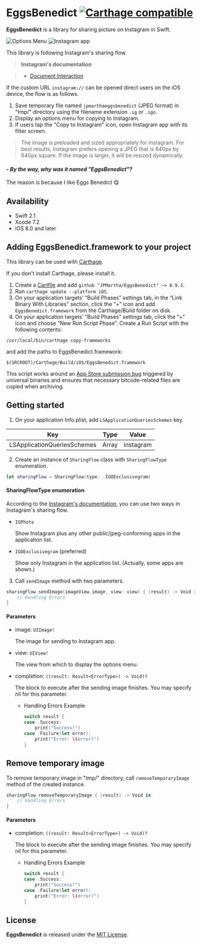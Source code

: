 # EggsBenedict [![Carthage compatible](https://img.shields.io/badge/Carthage-compatible-4BC51D.svg?style=flat)](https://github.com/Carthage/Carthage)

__EggsBenedict__ is a library for sharing picture on Instagram in Swift.

![Options Menu](https://github.com/JPMartha/EggsBenedict/wiki/images/EggsBenedict01.png)
![Instagram app](https://github.com/JPMartha/EggsBenedict/wiki/images/EggsBenedict02.png)


This library is following Instagram's sharing flow.

> __Instagram's documentation__

> - [Document Interaction](https://www.instagram.com/developer/mobile-sharing/iphone-hooks/#document-interaction)

If the custom URL `instagram://` can be opened direct users on the iOS device, the flow is as follows.

1. Save temporary file named  `jpmarthaeggsbenedict` (JPEG format) in "tmp/" directory using the filename extension `.ig` or `.igo`.
2. Display an options menu for copying to Instagram.
3. If users tap the "Copy to Instagram" icon, open Instagram app with its filter screen.

  > The image is preloaded and sized appropriately for Instagram. For best results, Instagram prefers opening a JPEG that is 640px by 640px square. If the image is larger, it will be resized dynamically.

#### _\- By the way, why was it named "EggsBenedict"?_

The reason is because I like Eggs Benedict 😋

## Availability

- Swift 2.1
- Xcode 7.2
- iOS 8.0 and later

## Adding EggsBenedict.framework to your project

This library can be used with [Carthage](https://github.com/Carthage/Carthage).

If you don't install Carthage, please install it.

1. Create a [Cartfile](https://github.com/Carthage/Carthage/blob/master/Documentation/Artifacts.md#cartfile) and add `github "JPMartha/EggsBenedict" ~> 0.9.3`.
2. Run `carthage update --platform iOS`.
3. On your application targets’ “Build Phases” settings tab, in the “Link Binary With Libraries” section, click the “+” icon and add `EggsBenedict.framework` from the Carthage/Build folder on disk.
4. On your application targets’ “Build Phases” settings tab, click the “+” icon and choose “New Run Script Phase”. Create a Run Script with the following contents: 
  ```
  /usr/local/bin/carthage copy-frameworks
  ```
  and add the paths to EggsBenedict.framework:
  ```
  $(SRCROOT)/Carthage/Build/iOS/EggsBenedict.framework
  ```
  
  This script works around an [App Store submission bug](http://www.openradar.me/radar?id=6409498411401216) triggered by universal binaries and ensures that necessary bitcode-related files are copied when archiving.

## Getting started

1. On your application Info.plist, add `LSApplicationQueriesSchemes` key.

  Key                                           |Type    |Value
  ------------------------------------|--------|-----------
  LSApplicationQueriesSchemes | Array | instagram

2. Create an instance of `SharingFlow` class with `SharingFlowType` enumeration.

  ```swift
  let sharingFlow = SharingFlow(type: .IGOExclusivegram)
  ```
  
  #### SharingFlowType enumeration

  According to the [Instagram's documentation](https://www.instagram.com/developer/mobile-sharing/iphone-hooks/#document-interaction), you can use two ways in Instagram's sharing flow.

  - `IGPhoto`
  
    Show Instagram plus any other public/jpeg-conforming apps in the application list.

  - `IGOExclusivegram` (preferred)
  
    Show only Instagram in the application list. (Actually, some apps are shown.)

3. Call `sendImage` method with two parameters.

  ```swift
  sharingFlow.sendImage(imageView.image, view: view) { (result) -> Void in
      // Handling Errors
  }
  ```
  
  #### Parameters
  
  - image: `UIImage!`
  
    The image for sending to Instagram app.
    
  - view: `UIView!`
  
    The view from which to display the options menu.
    
  - completion: `((result: Result<ErrorType>) -> Void)?`
  
    The block to execute after the sending image finishes. You may specify nil for this parameter.
    
    - Handling Errors Example
    
      ```swift
      switch result {
      case .Success:
          print("Success!")
      case .Failure(let error):
          print("Error: \(error)")
      }
      ```

## Remove temporary image

To remove temporary image in "tmp/" directory, call `removeTemporaryImage` method of the created instance.

  ```swift
  sharingFlow.removeTemporaryImage { (result) -> Void in
      // Handling Errors
  }
  ```
  
#### Parameters
  
  - completion: `((result: Result<ErrorType>) -> Void)?`
  
    The block to execute after the sending image finishes. You may specify nil for this parameter.
    
    - Handling Errors Example
    
      ```swift
      switch result {
      case .Success:
          print("Success!")
      case .Failure(let error):
          print("Error: \(error)")
      }
      ```

## License

__EggsBenedict__ is released under the [MIT License](LICENSE).
